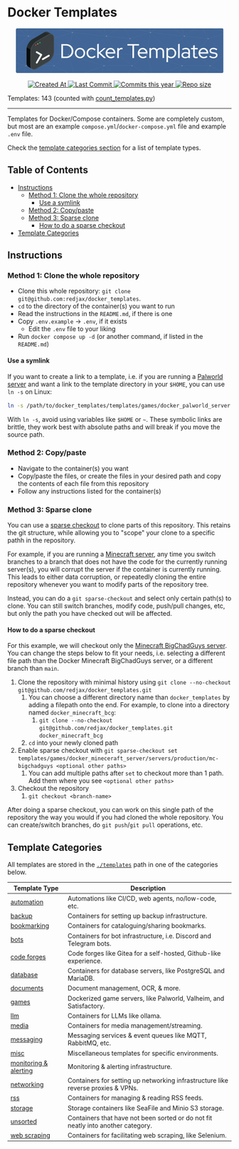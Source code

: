 # Docker Templates <!-- omit in toc -->

<!-- Repo image -->
<p align="center">
  <a href="https://github.com/redjax/docker_templates">
    <picture>
      <source media="(prefers-color-scheme: dark)" srcset="src/img/repo-readme-header.png">
      <img src="src/img/repo-readme-header.png" height="100">
    </picture>
  </a>
</p>

<!-- Git Badges -->
<p align="center">
  <a href="https://github.com/redjax/docker_templates">
    <img alt="Created At" src="https://img.shields.io/github/created-at/redjax/docker_templates">
  </a>
  <a href="https://github.com/redjax/docker_templates/commit">
    <img alt="Last Commit" src="https://img.shields.io/github/last-commit/redjax/docker_templates">
  </a>
  <a href="https://github.com/redjax/docker_templates/commit">
    <img alt="Commits this year" src="https://img.shields.io/github/commit-activity/y/redjax/docker_templates">
  </a>
  <a href="https://github.com/redjax/docker_templates">
    <img alt="Repo size" src="https://img.shields.io/github/repo-size/redjax/docker_templates">
  </a>
  <!-- ![GitHub Latest Release](https://img.shields.io/github/release-date/redjax/docker_templates) -->
  <!-- ![GitHub commits since latest release](https://img.shields.io/github/commits-since/redjax/docker_templates/latest) -->
  <!-- ![GitHub Actions Workflow Status](https://img.shields.io/github/actions/workflow/status/redjax/docker_templates/tests.yml) -->
</p>
  Templates: 143
  <span>(counted with <a href="./scripts/count_templates.py">count_templates.py</a>)</span>
</p>

---

Templates for Docker/Compose containers. Some are completely custom, but most are an example `compose.yml`/`docker-compose.yml` file and example `.env` file.

Check the [template categories section](#template-categories) for a list of template types.

## Table of Contents  <!-- omit in toc -->

- [Instructions](#instructions)
  - [Method 1: Clone the whole repository](#method-1-clone-the-whole-repository)
    - [Use a symlink](#use-a-symlink)
  - [Method 2: Copy/paste](#method-2-copypaste)
  - [Method 3: Sparse clone](#method-3-sparse-clone)
    - [How to do a sparse checkout](#how-to-do-a-sparse-checkout)
- [Template Categories](#template-categories)

## Instructions

### Method 1: Clone the whole repository

- Clone this whole repository: `git clone git@github.com:redjax/docker_templates`.
- `cd` to the directory of the container(s) you want to run
- Read the instructions in the `README.md`, if there is one
- Copy `.env.example` -> `.env`, if it exists
  - Edit the `.env` file to your liking
- Run `docker compose up -d` (or another command, if listed in the `README.md`)

#### Use a symlink

If you want to create a link to a template, i.e. if you are running a [Palworld server](./templates/games/docker_palworld_server/) and want a link to the template directory in your `$HOME`, you can use `ln -s` on Linux:

```bash
ln -s /path/to/docker_templates/templates/games/docker_palworld_server /path/to/link
```

With `ln -s`, avoid using variables like `$HOME` or `~`. These symbolic links are brittle, they work best with absolute paths and will break if you move the source path.

### Method 2: Copy/paste

- Navigate to the container(s) you want
- Copy/paste the files, or create the files in your desired path and copy the contents of each file from this repository
- Follow any instructions listed for the container(s)

### Method 3: Sparse clone

You can use a [sparse checkout](https://git-scm.com/docs/git-sparse-checkout) to clone parts of this repository. This retains the git structure, while allowing you to "scope" your clone to a specific pathh in the repository.

For example, if you are running a [Minecraft server](./templates/games/docker_minecraft_server/), any time you switch branches to a branch that does not have the code for the currently running server(s), you will corrupt the server if the container is currently running. This leads to either data corruption, or repeatedly cloning the entire repository whenever you want to modify parts of the repository tree.

Instead, you can do a `git sparse-checkout` and select only certain path(s) to clone. You can still switch branches, modify code, push/pull changes, etc, but only the path you have checked out will be affected.

#### How to do a sparse checkout

For this example, we will checkout only the [Minecraft BigChadGuys server](./templates/games/docker_minecraft_server/servers/production/mc-bigchadguys/). You can change the steps below to fit your needs, i.e. selecting a different file path than the Docker Minecraft BigChadGuys server, or a different branch than `main`.

1. Clone the repository with minimal history using `git clone --no-checkout git@github.com/redjax/docker_templates.git`
   1. You can choose a different directory name than `docker_templates` by adding a filepath onto the end. For example, to clone into a directory named `docker_minecraft_bcg`:
      1. `git clone --no-checkout git@github.com/redjax/docker_templates.git docker_minecraft_bcg`
   2. `cd` into your newly cloned path
2. Enable sparse checkout with `git sparse-checkout set templates/games/docker_mineceraft_server/servers/production/mc-bigchadguys <optional other paths>`
   1. You can add multiple paths after `set` to checkout more than 1 path. Add them where you see `<optional other paths>`
3. Checkout the repository
   1. `git checkout <branch-name>`

After doing a sparse checkout, you can work on this single path of the repository the way you would if you had cloned the whole repository. You can create/switch branches, do `git push`/`git pull` operations, etc.

## Template Categories

All templates are stored in the [`./templates`](./templates) path in one of the categories below.

| Template Type                                            | Description                                                                      |
| -------------------------------------------------------- | -------------------------------------------------------------------------------- |
| [automation](./templates/automation)                     | Automations like CI/CD, web agents, no/low-code, etc.                            |
| [backup](./templates/backup)                             | Containers for setting up backup infrastructure.                                 |
| [bookmarking](./templates/bookmarking)                   | Containers for cataloguing/sharing bookmarks.                                    |
| [bots](./templates/bots)                                 | Containers for bot infrastructure, i.e. Discord and Telegram bots.               |
| [code forges](./templates/code)                          | Code forges like Gitea for a self-hosted, Github-like experience.                |
| [database](./templates/database)                         | Containers for database servers, like PostgreSQL and MariaDB.                    |
| [documents](./templates/documents)                       | Document management, OCR, & more.                                                |
| [games](./templates/games)                               | Dockerized game servers, like Palworld, Valheim, and Satisfactory.               |
| [llm](./templates/llm)                                   | Containers for LLMs like ollama.                                                 |
| [media](./templates/media)                               | Containers for media management/streaming.                                       |
| [messaging](./templates/messaging)                       | Messaging services & event queues like MQTT, RabbitMQ, etc.                      |
| [misc](./templates/misc)                                 | Miscellaneous templates for specific environments.                               |
| [monitoring & alerting](./templates/monitoring_alerting) | Monitoring & alerting infrastructure.                                            |
| [networking](./templates/networking)                     | Containers for setting up networking infrastructure like reverse proxies & VPNs. |
| [rss](./templates/rss)                                   | Containers for managing & reading RSS feeds.                                     |
| [storage](./templates/storage)                           | Storage containers like SeaFile and Minio S3 storage.                            |
| [unsorted](./templates/unsorted)                         | Containers that have not been sorted or do not fit neatly into another category. |
| [web scraping](./templates/web_scraping/)                | Containers for facilitating web scraping, like Selenium.                         |

